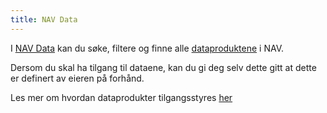 ```yaml
---
title: NAV Data
---
```


I [NAV Data](https://data.intern.nav.no) kan du søke, filtere og finne alle [dataproduktene](../konsepter/dataprodukt.md) i NAV.

Dersom du skal ha tilgang til dataene, kan du gi deg selv dette gitt at dette er definert av eieren på forhånd. 

Les mer om hvordan dataprodukter tilgangsstyres [her](https://todo)

